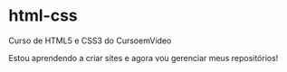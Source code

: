# html-css
 Curso de HTML5 e CSS3 do CursoemVideo

 Estou aprendendo a criar sites e agora vou gerenciar meus repositórios!
 